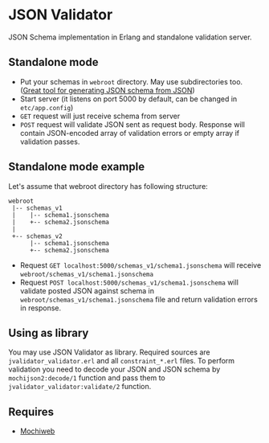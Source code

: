 # JSON Validator
JSON Schema implementation in Erlang and standalone validation server.

## Standalone mode
* Put your schemas in `webroot` directory. May use subdirectories too. 
([Great tool for generating JSON schema from JSON](http://www.jsonschema.net/))
* Start server (it listens on port 5000 by default, can be changed in `etc/app.config`)
* `GET` request will just receive schema from server
* `POST` request will validate JSON sent as request body. 
Response will contain JSON-encoded array of validation errors or empty array if validation passes.

## Standalone mode example
Let's assume that webroot directory has following structure:

    webroot
     |-- schemas_v1
     |    |-- schema1.jsonschema
     |    +-- schema2.jsonschema
     |
     +-- schemas_v2
          |-- schema1.jsonschema
          +-- schema2.jsonschema

* Request `GET localhost:5000/schemas_v1/schema1.jsonschema` will receive `webroot/schemas_v1/schema1.jsonschema`
* Request `POST localhost:5000/schemas_v1/schema1.jsonschema` will validate posted JSON against schema
in `webroot/schemas_v1/schema1.jsonschema` file and return validation errors in response.

## Using as library
You may use JSON Validator as library. Required sources are `jvalidator_validator.erl` and all `constraint_*.erl` files.
To perform validation you need to decode your JSON and JSON schema by `mochijson2:decode/1` function 
and pass them to `jvalidator_validator:validate/2` function.

## Requires
* [Mochiweb](https://github.com/mochi/mochiweb)